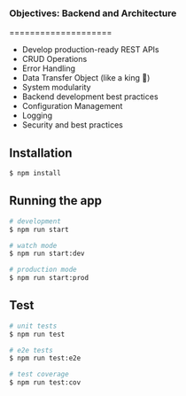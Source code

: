 ### Objectives: Backend and Architecture

====================

- Develop production-ready REST APIs
- CRUD Operations
- Error Handling
- Data Transfer Object (like a king 🤠)
- System modularity
- Backend development best practices
- Configuration Management
- Logging
- Security and best practices

## Installation

```bash
$ npm install
```

## Running the app

```bash
# development
$ npm run start

# watch mode
$ npm run start:dev

# production mode
$ npm run start:prod
```

## Test

```bash
# unit tests
$ npm run test

# e2e tests
$ npm run test:e2e

# test coverage
$ npm run test:cov
```
